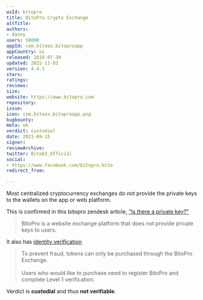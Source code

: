 ```yaml
---
wsId: bitopro
title: BitoPro Crypto Exchange
altTitle: 
authors:
- danny
users: 50000
appId: com.bitoex.bitoproapp
appCountry: us
released: 2018-07-30
updated: 2022-11-02
version: 4.4.1
stars: 
ratings: 
reviews: 
size: 
website: https://www.bitopro.com
repository: 
issue: 
icon: com.bitoex.bitoproapp.png
bugbounty: 
meta: ok
verdict: custodial
date: 2021-09-15
signer: 
reviewArchive: 
twitter: BitoEX_Official
social:
- https://www.facebook.com/bitopro.bito
redirect_from: 

---
```


Most centralized cryptocurrency exchanges do not provide the private keys to the wallets on the app or web platform. 

This is confirmed in this bitopro zendesk article, ["Is there a private key?"](https://bitopro.zendesk.com/hc/zh-tw/articles/360001215612-Is-there-a-private-key-)

> BitoPro is a website exchange platform that does not provide private keys to users.

It also has [identity verification](https://bitopro.zendesk.com/hc/zh-tw/articles/360015033812-How-to-purchase-Is-KYC-required-)

>To prevent fraud, tokens can only be purchased through the BitoPro Exchange.<br><br>
Users who would like to purchase need to register BitoPro and complete Level 1 verification.

Verdict is **custodial** and thus **not verifiable**.